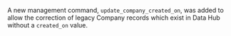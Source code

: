 A new management command, `update_company_created_on`, was added to allow the correction of legacy Company records which exist in Data Hub without a `created_on` value.
